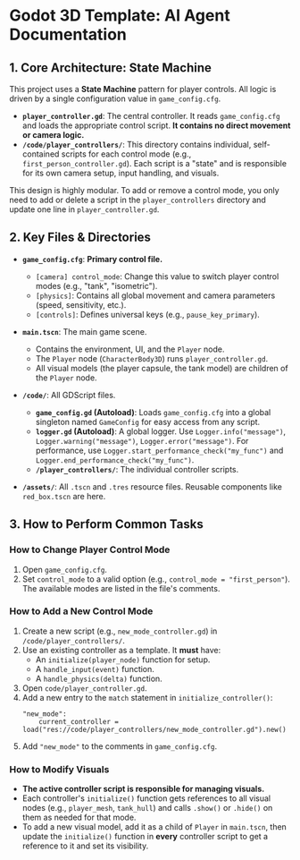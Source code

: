 # Godot 3D Template: AI Agent Documentation

## 1. Core Architecture: State Machine

This project uses a **State Machine** pattern for player controls. All logic is driven by a single configuration value in `game_config.cfg`.

- **`player_controller.gd`**: The central controller. It reads `game_config.cfg` and loads the appropriate control script. **It contains no direct movement or camera logic.**
- **`/code/player_controllers/`**: This directory contains individual, self-contained scripts for each control mode (e.g., `first_person_controller.gd`). Each script is a "state" and is responsible for its own camera setup, input handling, and visuals.

This design is highly modular. To add or remove a control mode, you only need to add or delete a script in the `player_controllers` directory and update one line in `player_controller.gd`.

## 2. Key Files & Directories

- **`game_config.cfg`**: **Primary control file.**
  - `[camera] control_mode`: Change this value to switch player control modes (e.g., "tank", "isometric").
  - `[physics]`: Contains all global movement and camera parameters (speed, sensitivity, etc.).
  - `[controls]`: Defines universal keys (e.g., `pause_key_primary`).

- **`main.tscn`**: The main game scene.
  - Contains the environment, UI, and the `Player` node.
  - The `Player` node (`CharacterBody3D`) runs `player_controller.gd`.
  - All visual models (the player capsule, the tank model) are children of the `Player` node.

- **`/code/`**: All GDScript files.
  - **`game_config.gd` (Autoload)**: Loads `game_config.cfg` into a global singleton named `GameConfig` for easy access from any script.
  - **`logger.gd` (Autoload)**: A global logger. Use `Logger.info("message")`, `Logger.warning("message")`, `Logger.error("message")`. For performance, use `Logger.start_performance_check("my_func")` and `Logger.end_performance_check("my_func")`.
  - **`/player_controllers/`**: The individual controller scripts.

- **`/assets/`**: All `.tscn` and `.tres` resource files. Reusable components like `red_box.tscn` are here.

## 3. How to Perform Common Tasks

### How to Change Player Control Mode

1.  Open `game_config.cfg`.
2.  Set `control_mode` to a valid option (e.g., `control_mode = "first_person"`). The available modes are listed in the file's comments.

### How to Add a New Control Mode

1.  Create a new script (e.g., `new_mode_controller.gd`) in `/code/player_controllers/`.
2.  Use an existing controller as a template. It **must** have:
    - An `initialize(player_node)` function for setup.
    - A `handle_input(event)` function.
    - A `handle_physics(delta)` function.
3.  Open `code/player_controller.gd`.
4.  Add a new entry to the `match` statement in `initialize_controller()`:
    ```gdscript
    "new_mode":
        current_controller = load("res://code/player_controllers/new_mode_controller.gd").new()
    ```
5.  Add `"new_mode"` to the comments in `game_config.cfg`.

### How to Modify Visuals

- **The active controller script is responsible for managing visuals.**
- Each controller's `initialize()` function gets references to all visual nodes (e.g., `player_mesh`, `tank_hull`) and calls `.show()` or `.hide()` on them as needed for that mode.
- To add a new visual model, add it as a child of `Player` in `main.tscn`, then update the `initialize()` function in **every** controller script to get a reference to it and set its visibility.
